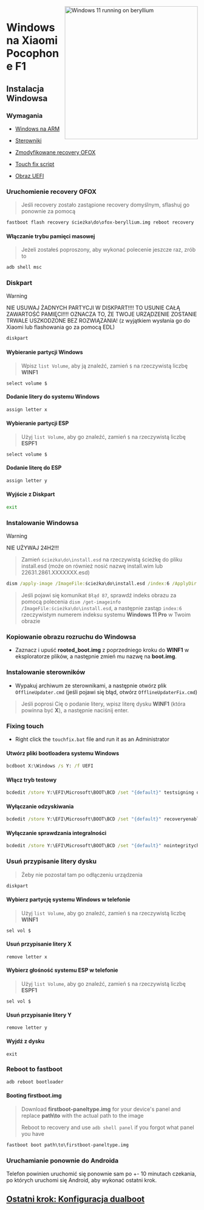 <img align="right" src="https://github.com/n00b69/woa-beryllium/blob/main/beryllium.png" width="350" alt="Windows 11 running on beryllium">

# Windows na Xiaomi Pocophone F1

## Instalacja Windowsa

### Wymagania
- [Windows na ARM](https://worproject.com/esd)
  
- [Sterowniki](https://github.com/n00b69/woa-beryllium/releases/tag/Drivers)
  
- [Zmodyfikowane recovery OFOX](https://github.com/n00b69/woa-beryllium/releases/tag/Recovery)

- [Touch fix script](https://github.com/n00b69/woa-beryllium/releases/download/Files/touchfix.bat)

- [Obraz UEFI](https://github.com/n00b69/woa-beryllium/releases/tag/UEFI)

### Uruchomienie recovery OFOX
> Jeśli recovery zostało zastąpione recovery domyślnym, sflashuj go ponownie za pomocą
```cmd
fastboot flash recovery ścieżka\do\ofox-beryllium.img reboot recovery
```

#### Włączanie trybu pamięci masowej
> Jeżeli zostałeś poproszony, aby wykonać polecenie jeszcze raz, zrób to
```cmd
adb shell msc
```

### Diskpart
> [!WARNING]
> NIE USUWAJ ŻADNYCH PARTYCJI W DISKPART!!!! TO USUNIE CAŁĄ ZAWARTOŚĆ PAMIĘCI!!!! OZNACZA TO, ŻE TWOJE URZĄDZENIE ZOSTANIE TRWALE USZKODZONE BEZ ROZWIĄZANIA! (z wyjątkiem wysłania go do Xiaomi lub flashowania go za pomocą EDL)
```cmd
diskpart
```

#### Wybieranie partycji Windows
> Wpisz `list Volume`, aby ją znaleźć, zamień `$` na rzeczywistą liczbę **WINF1**
```diskpart
select volume $
```

#### Dodanie litery do systemu Windows
```cmd
assign letter x
```

#### Wybieranie partycji ESP
> Użyj `list Volume`, aby go znaleźć, zamień `$` na rzeczywistą liczbę **ESPF1**
```diskpart
select volume $
```

#### Dodanie literę do ESP
```cmd
assign letter y
```

#### Wyjście z Diskpart
```cmd
exit
```

### Instalowanie Windowsa
> [!WARNING]
> NIE UŻYWAJ 24H2!!!

> Zamień `ścieżka\do\install.esd` na rzeczywistą ścieżkę do pliku install.esd (może on również nosić nazwę install.wim lub 22631.2861.XXXXXXX.esd)
```cmd
dism /apply-image /ImageFile:ścieżka\do\install.esd /index:6 /ApplyDir:X:\
```

> Jeśli pojawi się komunikat `Błąd 87`, sprawdź indeks obrazu za pomocą polecenia `dism /get-imageinfo /ImageFile:ścieżka\do\install.esd`, a następnie zastąp `index:6` rzeczywistym numerem indeksu systemu **Windows 11 Pro** w Twoim obrazie

### Kopiowanie obrazu rozruchu do Windowsa
- Zaznacz i upuść **rooted_boot.img** z poprzedniego kroku do **WINF1** w eksploratorze plików, a następnie zmień mu nazwę na **boot.img**.

### Instalowanie sterowników
- Wypakuj archiwum ze sterownikami, a następnie otwórz plik `OfflineUpdater.cmd` (jeśli pojawi się błąd, otwórz `OfflineUpdaterFix.cmd`)
 
> Jeśli poprosi Cię o podanie litery, wpisz literę dysku **WINF1** (która powinna być **X**), a następnie naciśnij enter.

### Fixing touch
- Right click the `touchfix.bat` file and run it as an Administrator

#### Utwórz pliki bootloadera systemu Windows
```cmd
bcdboot X:\Windows /s Y: /f UEFI
```

#### Włącz tryb testowy
```cmd
bcdedit /store Y:\EFI\Microsoft\BOOT\BCD /set "{default}" testsigning on
```

#### Wyłączanie odzyskiwania
```cmd
bcdedit /store Y:\EFI\Microsoft\BOOT\BCD /set "{default}" recoveryenabled no
```

#### Wyłączanie sprawdzania integralności
```cmd
bcdedit /store Y:\EFI\Microsoft\BOOT\BCD /set "{default}" nointegritychecks on
```

### Usuń przypisanie litery dysku
> Żeby nie pozostał tam po odłączeniu urządzenia
```cmd
diskpart
```

#### Wybierz partycję systemu Windows w telefonie
> Użyj `list Volume`, aby go znaleźć, zamień `$` na rzeczywistą liczbę **WINF1**
```część dysku
sel vol $
```

#### Usuń przypisanie litery X
```część dysku
remove letter x
```

#### Wybierz głośność systemu ESP w telefonie
> Użyj `list Volume`, aby go znaleźć, zamień `$` na rzeczywistą liczbę **ESPF1**
```część dysku
sel vol $
```

#### Usuń przypisanie litery Y
```część dysku
remove letter y
```

#### Wyjdź z dysku
```część dysku
exit
```

### Reboot to fastboot
```cmd
adb reboot bootloader
```

#### Booting firstboot.img
> Download **firstboot-paneltype.img** for your device's panel and replace **path\to** with the actual path to the image
>
> Reboot to recovery and use `adb shell panel` if you forgot what panel you have
```cmd
fastboot boot path\to\firstboot-paneltype.img
```

### Uruchamianie ponownie do Androida
Telefon powinien uruchomić się ponownie sam po +- 10 minutach czekania, po których uruchomi się Android, aby wykonać ostatni krok.

## [Ostatni krok: Konfiguracja dualboot](4-dualboot.md)

















